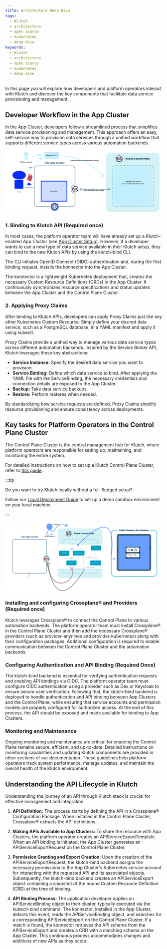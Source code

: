 ```yaml
---
title: Architecture Deep Dive
tags:
  - Klutch
  - architecture
  - open source
  - kubernetes
  - deep dive
keywords:
  - Klutch
  - architecture
  - open source
  - kubernetes
  - deep dive
---
```


In this page you will explore how developers and platform operators interact with Klutch and discover the key components
that facilitate data service provisioning and management.

## Developer Workflow in the App Cluster

In the App Cluster, developers follow a streamlined process that simplifies data service provisioning and management.
This approach offers an easy, self-service way to provision data services through a unified workflow that supports
different service types across various automation backends.

![App Cluster](../../img/app-cluster.png)

### 1. Binding to Klutch API (Required once)

In most cases, the platform operator team will have already set up a Klutch-enabled App Cluster (see [App Cluster Setup](../../integrating-ds-in-klutch.md#understanding-the-api-lifecycle-in-klutch)). However, if a developer wants to use a new type of data service
available in their Klutch setup, they can bind to the new Klutch APIs by using the klutch-bind CLI.

The CLI initiates OpenID Connect (OIDC) authentication and, during the first binding request, installs the konnector
into the App Cluster.

The konnector is a lightweight Kubernetes deployment that, creates the necessary Custom Resource Definitions (CRDs) in
the App Cluster. It continuously synchronizes resource specifications and status updates between the App Cluster and the Control Plane Cluster.

### 2. Applying Proxy Claims

After binding to Klutch APIs, developers can apply Proxy Claims just like any other Kubernetes Custom Resource. Simply
define your desired data service, such as a PostgreSQL database, in a YAML manifest and apply it using kubectl.

Proxy Claims provide a unified way to manage various data service types across different automation backends. Inspired
by the Service Broker API, Klutch leverages these key abstractions:

- **Service Instance:** Specify the desired data service you want to provision.
- **Service Binding:** Define which data service to bind. After applying the YAML file with the ServiceBinding, the
necessary credentials and connection details are exposed to the App Cluster.
- **Backup:** Take data service backups.
- **Restore:** Perform restores when needed.

By standardizing how service requests are defined, Proxy Claims simplify resource provisioning and ensure consistency
across deployments.

## Key tasks for Platform Operators in the Control Plane Cluster

The Control Plane Cluster is the central management hub for Klutch, where platform operators are responsible for setting
up, maintaining, and monitoring the entire system.

For detailed instructions on how to set up a Klutch Control Plane Cluster, refer to [this guide](../../platform-operator-guide/setting-up-klutch-clusters/control-plane-cluster/index.md).  

:::tip

Do you want to try Klutch locally without a full-fledged setup?

Follow our [Local Deployment Guide](./local-deployment-guide.md) to set up a demo sandbox environment on your local
machine.

:::

![Control Plane Cluster](../../img/control-plane-cluster.png)

### Installing and configuring Crossplane® and Providers (Required once)

Klutch leverages Crossplane® to connect the Control Plane to various automation backends. The platform operator team
must install Crossplane® in the Control Plane Cluster and then add the necessary Crossplane® providers (such as
provider-anynines and provider-kubernetes) along with their configuration packages. Additional configuration is required
to enable communication between the Control Plane Cluster and the automation backends.

### Configuring Authentication and API Binding (Required Once)

The klutch-bind backend is essential for verifying authentication requests and enabling API bindings via OIDC. The
platform operator team must configure OIDC authentication using a provider such as Dex or Keycloak to ensure secure user
verification. Following that, the klutch-bind backend is deployed to handle authentication and API binding between App
Clusters and the Control Plane, while ensuring that service accounts and permission models are properly configured for
authorized access. At the end of this process, the API should be exposed and made available for binding to App Clusters.

### Monitoring and Maintenance

Ongoing monitoring and maintenance are critical for ensuring the Control Plane remains secure, efficient, and up-to-date.
Detailed instructions on monitoring capabilities and updating Klutch components are provided in other sections of our
documentation. These guidelines help platform operators track system performance, manage updates, and maintain the
overall health of the Klutch environment.

## Understanding the API Lifecycle in Klutch

Understanding the journey of an API through Klutch stack is crucial for effective management and integration.

1. **API Definition:** The process starts by defining the API in a Crossplane® Configuration Package. When installed in
the Control Plane Cluster, Crossplane® extracts the API definitions.

2. **Making APIs Available to App Clusters:** To share the resource with App Clusters, the platform operator creates an
APIServiceExportTemplate. When an API binding is initiated, the App Cluster generates an APIServiceExportRequest on the
Control Plane Cluster.

3. **Permission Granting and Export Creation:** Upon the creation of the APIServiceExportRequest, the klutch-bind backend
assigns the necessary permissions to the App Cluster's Kubernetes service account for interacting with the requested API
and its associated objects. Subsequently, the klutch-bind backend creates an APIServiceExport object containing a snapshot
of the bound Custom Resource Definition (CRD) at the time of binding.

4. **API Binding Process:** The application developer applies an APIServiceBinding object to their cluster, typically
executed via the kubectl-bind command. The konnector, installed in the App Cluster, detects this event, reads the
APIServiceBinding object, and searches for a corresponding APIServiceExport on the Control Plane Cluster. If a match is
found, the konnector retrieves the API schema from the APIServiceExport and creates a CRD with a matching schema on the
App Cluster. This continuous process accommodates changes and additions of new APIs as they occur.
